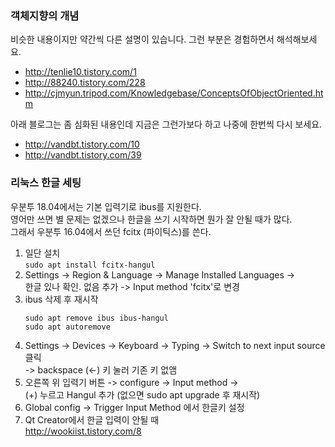 ### 객체지향의 개념

비슷한 내용이지만 약간씩 다른 설명이 있습니다. 그런 부분은 경험하면서 해석해보세요.
- http://tenlie10.tistory.com/1
- http://88240.tistory.com/228
- http://cjmyun.tripod.com/Knowledgebase/ConceptsOfObjectOriented.htm

아래 블로그는 좀 심화된 내용인데 지금은 그런가보다 하고 나중에 한번씩 다시 보세요.
- http://vandbt.tistory.com/10
- http://vandbt.tistory.com/39

### 리눅스 한글 세팅
우분투 18.04에서는 기본 입력기로 ibus를 지원한다.  
영어만 쓰면 별 문제는 없겠으나 한글을 쓰기 시작하면 뭔가 잘 안될 때가 많다.  
그래서 우분투 16.04에서 쓰던 fcitx (파이틱스)를 쓴다.
1. 일단 설치  
    `sudo apt install fcitx-hangul`
2. Settings -> Region & Language -> Manage Installed Languages ->  
한글 있나 확인. 없음 추가 -> Input method 'fcitx'로 변경
3. ibus 삭제 후 재시작
    ```
    sudo apt remove ibus ibus-hangul
    sudo apt autoremove
    ```
4. Settings -> Devices -> Keyboard -> Typing -> Switch to next input source 클릭  
    -> backspace (<-) 키 눌러 기존 키 없앰 
5. 오른쪽 위 입력기 버튼 -> configure ->  Input method ->  
    (+) 누르고 Hangul 추가 (없으면 sudo apt upgrade 후 재시작)
6. Global config -> Trigger Input Method 에서 한글키 설정
7. Qt Creator에서 한글 입력이 안될 때  
    http://wookiist.tistory.com/8
    